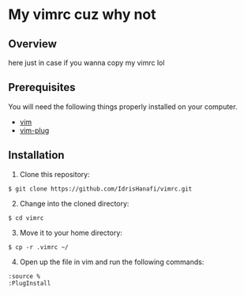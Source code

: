 # My vimrc cuz why not

## Overview

here just in case if you wanna copy my vimrc lol

## Prerequisites

You will need the following things properly installed on your computer.

* [vim](https://www.vim.org/)
* [vim-plug](https://github.com/junegunn/vim-plug)

## Installation

1. Clone this repository:
  
  ```
  $ git clone https://github.com/IdrisHanafi/vimrc.git
  ```
2. Change into the cloned directory:
  
  ```
  $ cd vimrc
  ```
3. Move it to your home directory:
  
  ```
  $ cp -r .vimrc ~/
  ```
4. Open up the file in vim and run the following commands:
  
  ```
  :source %
  :PlugInstall
  ```
